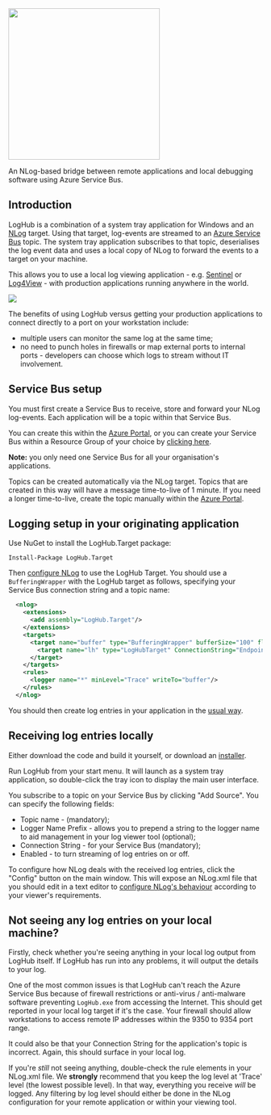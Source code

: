 <img src="https://raw.githubusercontent.com/RedBearSys/LogHub/master/Media/logo.png" width="300" />

An NLog-based bridge between remote applications and local debugging software using Azure Service Bus.

## Introduction
LogHub is a combination of a system tray application for Windows and an [NLog](http://nlog-project.org/) target. Using that target, log-events are streamed to an [Azure Service Bus](https://azure.microsoft.com/en-gb/services/service-bus/) topic. The system tray application subscribes to that topic, deserialises the log event data and uses a local copy of NLog to forward the events to a target on your machine.

This allows you to use a local log viewing application - e.g. [Sentinel](http://sentinel.codeplex.com/) or [Log4View](http://www.log4view.com/log4view/) - with production applications running anywhere in the world.

<img src="https://raw.githubusercontent.com/RedBearSys/LogHub/master/Media/diagram.png" />

The benefits of using LogHub versus getting your production applications to connect directly to a port on your workstation include:

* multiple users can monitor the same log at the same time;
* no need to punch holes in firewalls or map external ports to internal ports - developers can choose which logs to stream without IT involvement.

## Service Bus setup
You must first create a Service Bus to receive, store and forward your NLog log-events. Each application will be a topic within that Service Bus.

You can create this within the [Azure Portal](https://portal.azure.com/), or you can create your Service Bus within a Resource Group of your choice by [clicking here](https://portal.azure.com/#create/Microsoft.Template/uri/https%3A%2F%2Fraw.githubusercontent.com%2FAzure%2Fazure-quickstart-templates%2Fmaster%2F101-servicebus-create-namespace%2Fazuredeploy.json).

**Note:** you only need one Service Bus for all your organisation's applications.

Topics can be created automatically via the NLog target. Topics that are created in this way will have a message time-to-live of 1 minute. If you need a longer time-to-live, create the topic manually within the [Azure Portal](https://portal.azure.com/).

## Logging setup in your originating application

Use NuGet to install the LogHub.Target package:

```
Install-Package LogHub.Target
```
Then [configure NLog](https://github.com/NLog/NLog/wiki/Tutorial#configuration) to use the LogHub Target. You should use a ```BufferingWrapper``` with the LogHub target as follows, specifying your Service Bus connection string and a topic name:

```xml
  <nlog>
    <extensions>
      <add assembly="LogHub.Target"/>
    </extensions>
    <targets>
      <target name="buffer" type="BufferingWrapper" bufferSize="100" flushTimeout="1000">
        <target name="lh" type="LogHubTarget" ConnectionString="Endpoint=sb://xxxx.servicebus.windows.net/;SharedAccessKeyName=RootManageSharedAccessKey;SharedAccessKey=xxxxyyyyzzz" Topic="myappname" />
      </target>
    </targets>
    <rules>
      <logger name="*" minLevel="Trace" writeTo="buffer"/>
    </rules>
  </nlog>
  ```

You should then create log entries in your application in the [usual way](https://github.com/nlog/nlog/wiki/Tutorial#writing-log-messages).

## Receiving log entries locally
Either download the code and build it yourself, or download an [installer](https://rbpublic.blob.core.windows.net/loghub/loghub-setup.msi).

Run LogHub from your start menu. It will launch as a system tray application, so double-click the tray icon to display the main user interface.

You subscribe to a topic on your Service Bus by clicking "Add Source". You can specify the following fields:

* Topic name - (mandatory);
* Logger Name Prefix - allows you to prepend a string to the logger name to aid management in your log viewer tool (optional);
* Connection String - for your Service Bus (mandatory);
* Enabled - to turn streaming of log entries on or off.

To configure how NLog deals with the received log entries, click the "Config" button on the main window. This will expose an NLog.xml file that you should edit in a text editor to [configure NLog's behaviour](https://github.com/NLog/NLog/wiki/Tutorial#configuration) according to your viewer's requirements.

## Not seeing any log entries on your local machine?
Firstly, check whether you're seeing anything in your local log output from LogHub itself. If LogHub  has run into any problems, it will output the details to your log. 

One of the most common issues is that LogHub can't reach the Azure Service Bus because of firewall restrictions or anti-virus / anti-malware software preventing ```LogHub.exe``` from accessing the Internet. This should get reported in your local log target if it's the case. Your firewall should allow workstations to access remote IP addresses within the 9350 to 9354 port range.

It could also be that your Connection String for the application's topic is incorrect. Again, this should surface in your local log.

If you're *still* not seeing anything, double-check the rule elements in your NLog.xml file. We **strongly** recommend that you keep the log level at 'Trace' level (the lowest possible level). In that way, everything you receive *will* be logged. Any filtering by log level should either be done in the NLog configuration for your remote application or within your viewing tool.
